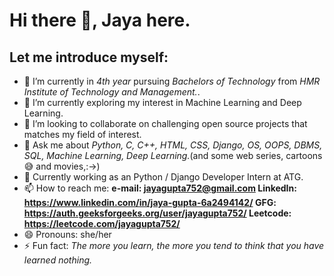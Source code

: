 # Hi there 👋, Jaya here.

## Let me introduce myself:

- 🔭 I’m currently in *4th year* pursuing *Bachelors of Technology* from *HMR Institute of Technology and Management.*.
- 🌱 I’m currently exploring my interest in Machine Learning and Deep Learning.
- 👯 I’m looking to collaborate on challenging open source projects that matches my field of interest.
- 💬 Ask me about *Python, C, C++, HTML, CSS, Django, OS, OOPS, DBMS, SQL, Machine Learning, Deep Learning.*(and some web series, cartoons 😅 and movies,:->)
- 🏢 Currently working as an Python / Django Developer Intern at ATG.
- 📫 How to reach me: **e-mail: jayagupta752@gmail.com
                       LinkedIn: https://www.linkedin.com/in/jaya-gupta-6a2494142/
                       GFG: https://auth.geeksforgeeks.org/user/jayagupta752/
                       Leetcode: https://leetcode.com/jayagupta752/**
- 😄 Pronouns: she/her
- ⚡ Fun fact: *The more you learn, the more you tend to think that you have learned nothing.*
